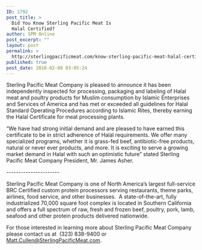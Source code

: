 ```yaml
---
ID: 1792
post_title: >
  Did You Know Sterling Pacific Meat Is
  Halal Certified?
author: SPM Online
post_excerpt: ""
layout: post
permalink: >
  http://sterlingpacificmeat.com/know-sterling-pacific-meat-halal-certified/
published: true
post_date: 2018-02-08 03:05:24
---
```

<span style="font-weight: 400;">Sterling Pacific Meat Company is pleased to announce it has been independently inspected for processing, packaging and labeling of Halal meat and poultry products for Muslim consumption by Islamic Enterprises and Services of America and has met or exceeded all guidelines for Halal Standard Operating Procedures according to Islamic Rites, thereby earning the Halal Certificate for meat processing plants.</span>

<span style="font-weight: 400;">“We have had strong initial demand and are pleased to have earned this certificate to be in strict adherence of Halal requirements. We offer many specialized programs, whether it is grass-fed beef, antibiotic-free products, natural or never ever products, and more. It is exciting to serve a growing market demand in Halal with such an optimistic future” stated Sterling Pacific Meat Company President, Mr. James Asher.</span>

<span style="font-weight: 400;">----------------------</span>

<span style="font-weight: 400;">Sterling Pacific Meat Company is one of North America’s largest full-service BRC Certified custom protein processors serving restaurants, theme parks, airlines, food service, and other businesses.  A state-of-the-art, fully industrialized 70,000 square foot complex is located in Southern California and offers a full spectrum of raw, fresh and frozen beef, poultry, pork, lamb, seafood and other protein products delivered nationwide. </span>

<span style="font-weight: 400;">For those interested in learning more about Sterling Pacific Meat Company please contact us at  </span><span style="font-weight: 400;">(323) 838-9400 or Matt.Cullen@SterlingPacificMeat.com.</span>